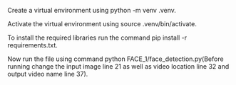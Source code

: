 Create a virtual environment using python -m venv .venv.

Activate the virtual environment using source .venv/bin/activate.

To install the required libraries run the command pip install -r requirements.txt.

Now run the file using command python FACE_1/face_detection.py(Before running change the input image line 21 as well as video location line 32 and output video name line 37).
